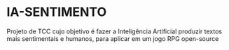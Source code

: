# IA-SENTIMENTO
Projeto de TCC cujo objetivo é fazer a Inteligência Artificial produzir textos mais sentimentais e humanos, para aplicar em um jogo RPG open-source
